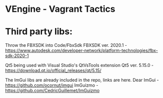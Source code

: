 # VEngine - Vagrant Tactics 

# Third party libs:

Throw the FBXSDK into Code/FbxSdk
FBXSDK ver. 2020.1 - https://www.autodesk.com/developer-network/platform-technologies/fbx-sdk-2020-1

Qt5 being used with Visual Studio's QtVsTools extension
Qt5 ver. 5.15.0 - https://download.qt.io/official_releases/qt/5.15/

The ImGui libs are already included in the repo, links are here.
Dear ImGui - https://github.com/ocornut/imgui
ImGuizmo - https://github.com/CedricGuillemet/ImGuizmo
